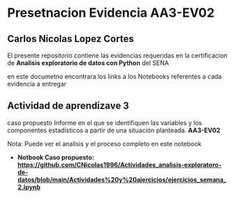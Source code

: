 # Presetnacion Evidencia AA3-EV02 
## Carlos Nicolas Lopez Cortes

El presente repositorio contiene las evidencias requeridas en la certificacion de **Analisis exploratorio de datos con Python** del SENA

en este documetno encontrara los links a los Notebooks referentes a  cada evidencia a entregar

## Actividad de aprendizave 3

 caso propuesto Informe en el que se identifiquen las variables y los componentes estadísticos a partir de una situación planteada. 
 **AA3-EV02**


Nota: Puede ver el analisis y el proceso completo en este notebook

- **Notbook Caso propuesto: https://github.com/CNicolas1996/Actividades_analisis-exploratoro-de-datos/blob/main/Actividades%20y%20ajercicios/ejercicios_semana_2.ipynb** 
